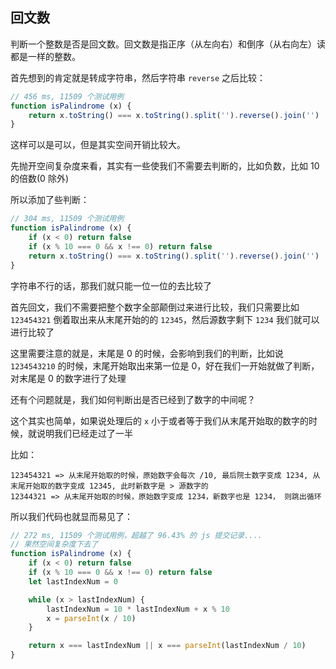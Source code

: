 ## 回文数

判断一个整数是否是回文数。回文数是指正序（从左向右）和倒序（从右向左）读都是一样的整数。

首先想到的肯定就是转成字符串，然后字符串 `reverse` 之后比较：

```js
// 456 ms, 11509 个测试用例
function isPalindrome (x) {
    return x.toString() === x.toString().split('').reverse().join('')
}
```

这样可以是可以，但是其实空间开销比较大。

先抛开空间复杂度来看，其实有一些使我们不需要去判断的，比如负数，比如 10 的倍数(0 除外)

所以添加了些判断：

```js
// 304 ms, 11509 个测试用例
function isPalindrome (x) {
    if (x < 0) return false
    if (x % 10 === 0 && x !== 0) return false
    return x.toString() === x.toString().split('').reverse().join('')
}
```

字符串不行的话，那我们就只能一位一位的去比较了

首先回文，我们不需要把整个数字全部颠倒过来进行比较，我们只需要比如 `123454321` 倒着取出来从末尾开始的的 `12345`，然后源数字剩下 `1234` 我们就可以进行比较了

这里需要注意的就是，末尾是 0 的时候，会影响到我们的判断，比如说 `1234543210` 的时候，末尾开始取出来第一位是 0，好在我们一开始就做了判断，对末尾是 0 的数字进行了处理

还有个问题就是，我们如何判断出是否已经到了数字的中间呢？

这个其实也简单，如果说处理后的 `x` 小于或者等于我们从末尾开始取的数字的时候，就说明我们已经走过了一半

比如：

```
123454321 => 从末尾开始取的时候，原始数字会每次 /10, 最后院士数字变成 1234, 从末尾开始取的数字变成 12345, 此时新数字是 > 源数字的
12344321 => 从末尾开始取的时候，原始数字变成 1234，新数字也是 1234， 则跳出循环
```

所以我们代码也就显而易见了：

```js
// 272 ms, 11509 个测试用例，超越了 96.43% 的 js 提交记录....
// 果然空间复杂度下去了
function isPalindrome (x) {
    if (x < 0) return false
    if (x % 10 === 0 && x !== 0) return false
    let lastIndexNum = 0

    while (x > lastIndexNum) {
        lastIndexNum = 10 * lastIndexNum + x % 10
        x = parseInt(x / 10)
    }

    return x === lastIndexNum || x === parseInt(lastIndexNum / 10)
}
```

